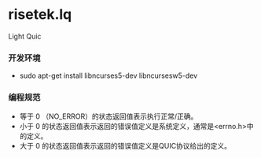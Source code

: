 # risetek.lq
Light Quic

### 开发环境 ###
* sudo apt-get install libncurses5-dev libncursesw5-dev

### 编程规范 ###
* 等于 0 （NO_ERROR）的状态返回值表示执行正常/正确。
* 小于 0 的状态返回值表示返回的错误值定义是系统定义，通常是<errno.h>中的定义。
* 大于 0 的状态返回值表示返回的错误值定义是QUIC协议给出的定义。
